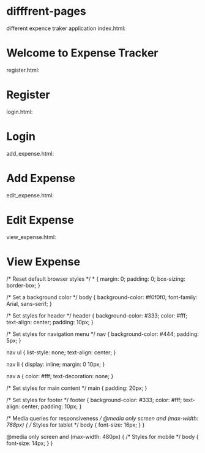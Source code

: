 # difffrent-pages
different expence traker application
index.html:

 
<!DOCTYPE html>
<html>
<head>
  <title>Home Page</title>
</head>
<body>
  <h1>Welcome to Expense Tracker</h1>
</body>
</html>
register.html:

 
<!DOCTYPE html>
<html>
<head>
  <title>Register</title>
</head>
<body>
  <h1>Register</h1>
  <form>
    <!-- Register form inputs -->
  </form>
</body>
</html>
login.html:

 
<!DOCTYPE html>
<html>
<head>
  <title>Login</title>
</head>
<body>
  <h1>Login</h1>
  <form>
    <!-- Login form inputs -->
  </form>
</body>
</html>
add_expense.html:

 
<!DOCTYPE html>
<html>
<head>
  <title>Add Expense</title>
</head>
<body>
  <h1>Add Expense</h1>
  <form>
    <!-- Add expense form inputs -->
  </form>
</body>
</html>
edit_expense.html:

 
<!DOCTYPE html>
<html>
<head>
  <title>Edit Expense</title>
</head>
<body>
  <h1>Edit Expense</h1>
  <form>
    <!-- Edit expense form inputs -->
  </form>
</body>
</html>
view_expense.html:

 

<!DOCTYPE html>
<html>
<head>
  <title>View Expense</title>
</head>
<body>
  <h1>View Expense</h1>
  <section id="expenses">
    <!-- Display expenses here -->
  </section>
</body>
</html>/* Reset default browser styles */
* {
  margin: 0;
  padding: 0;
  box-sizing: border-box;
}

/* Set a background color */
body {
  background-color: #f0f0f0;
  font-family: Arial, sans-serif;
}

/* Set styles for header */
header {
  background-color: #333;
  color: #fff;
  text-align: center;
  padding: 10px;
}

/* Set styles for navigation menu */
nav {
  background-color: #444;
  padding: 5px;
}

nav ul {
  list-style: none;
  text-align: center;
}

nav li {
  display: inline;
  margin: 0 10px;
}

nav a {
  color: #fff;
  text-decoration: none;
}

/* Set styles for main content */
main {
  padding: 20px;
}

/* Set styles for footer */
footer {
  background-color: #333;
  color: #fff;
  text-align: center;
  padding: 10px;
}

/* Media queries for responsiveness */
@media only screen and (max-width: 768px) {
  /* Styles for tablet */
  body {
    font-size: 16px;
  }
}

@media only screen and (max-width: 480px) {
  /* Styles for mobile */
  body {
    font-size: 14px;
  }
}
